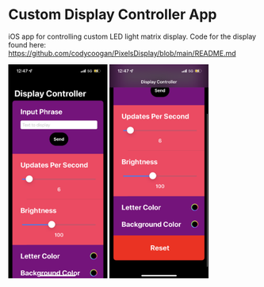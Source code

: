 # Custom Display Controller App
iOS app for controlling custom LED light matrix display. Code for the display found here: https://github.com/codycoogan/PixelsDisplay/blob/main/README.md

<img src="https://github.com/codycoogan/LightMatrixController/blob/main/images/screenshot1.png?raw=true" width="200">
<img src="https://github.com/codycoogan/LightMatrixController/blob/main/images/screenshot2.png?raw=true" width="200">


